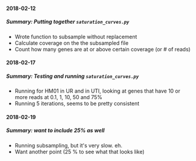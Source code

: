#### 2018-02-12
##### Summary: Putting together `saturation_curves.py`

* Wrote function to subsample without replacement
* Calculate coverage on the the subsampled file
* Count how many genes are at or above certain coverage (or # of reads)


#### 2018-02-17
##### Summary: Testing and running `saturation_curves.py`

* Running for HM01 in UR and in UTI, looking at genes that have 10 or more reads at 0.1, 1, 10, 50 and 75%
* Running 5 iterations, seems to be pretty consistent


#### 2018-02-19
##### Summary: want to include 25% as well

* Running subsampling, but it's very slow. eh. 
* Want another point (25 % to see what that looks like)



